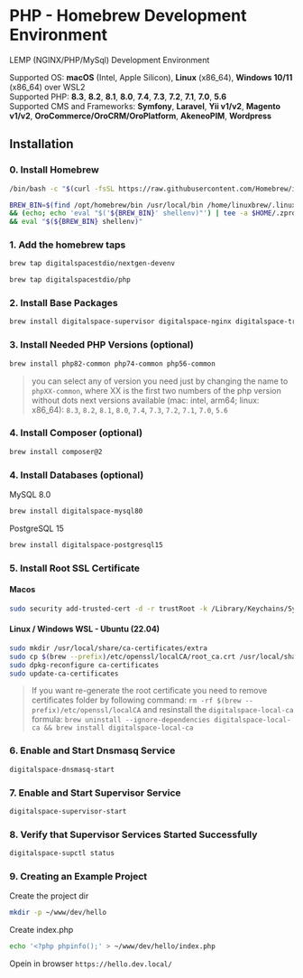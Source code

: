 # PHP - Homebrew Development Environment
LEMP (NGINX/PHP/MySql) Development Environment

Supported OS: **macOS** (Intel, Apple Silicon), **Linux** (x86_64), **Windows 10/11** (x86_64) over WSL2  
Supported PHP: **8.3**, **8.2**, **8.1**, **8.0**, **7.4**, **7.3**, **7.2**, **7.1**, **7.0**, **5.6**  
Supported CMS and Frameworks: **Symfony**, **Laravel**, **Yii v1/v2**, **Magento v1/v2**, **OroCommerce/OroCRM/OroPlatform**, **AkeneoPIM**, **Wordpress**

## Installation
### 0. Install Homebrew
```bash
/bin/bash -c "$(curl -fsSL https://raw.githubusercontent.com/Homebrew/install/HEAD/install.sh)"
```
```bash
BREW_BIN=$(find /opt/homebrew/bin /usr/local/bin /home/linuxbrew/.linuxbrew/bin -name "brew" 2> /dev/null); [ -f "${BREW_BIN}" ] \
&& (echo; echo 'eval "$('${BREW_BIN}' shellenv)"') | tee -a $HOME/.zprofile | tee -a $HOME/.bashrc \
&& eval "$(${BREW_BIN} shellenv)"
```

### 1. Add the homebrew taps
```bash
brew tap digitalspacestdio/nextgen-devenv
```
```bash
brew tap digitalspacestdio/php
```

### 2. Install Base Packages
```bash
brew install digitalspace-supervisor digitalspace-nginx digitalspace-traefik digitalspace-dnsmasq
```

### 3. Install Needed PHP Versions (optional)
```bash
brew install php82-common php74-common php56-common
```
> you can select any of version you need just by changing the name to `phpXX-common`, where XX is the first two numbers of the php version without dots
> next versions available (mac: intel, arm64; linux: x86_64): `8.3`, `8.2`, `8.1`, `8.0`, `7.4`, `7.3`, `7.2`, `7.1`, `7.0`, `5.6`

### 4. Install Composer  (optional)
```bash
brew install composer@2
```
### 4. Install Databases (optional)

MySQL 8.0
```bash
brew install digitalspace-mysql80
```

PostgreSQL 15
```bash
brew install digitalspace-postgresql15
```

### 5. Install Root SSL Certificate
#### Macos
```bash
sudo security add-trusted-cert -d -r trustRoot -k /Library/Keychains/System.keychain $(brew --prefix)/etc/openssl/localCA/root_ca.crt
```

#### Linux / Windows WSL - Ubuntu (22.04)
```bash
sudo mkdir /usr/local/share/ca-certificates/extra
sudo cp $(brew --prefix)/etc/openssl/localCA/root_ca.crt /usr/local/share/ca-certificates/extra/
sudo dpkg-reconfigure ca-certificates
sudo update-ca-certificates
```

> If you want re-generate the root certificate you need to remove certificates folder by following command: `rm -rf $(brew --prefix)/etc/openssl/localCA`
> and resinstall the `digitalspace-local-ca` formula: `brew uninstall --ignore-dependencies digitalspace-local-ca && brew install digitalspace-local-ca`

### 6. Enable and Start Dnsmasq Service
```bash
digitalspace-dnsmasq-start
```

### 7. Enable and Start Supervisor Service
```bash
digitalspace-supervisor-start
```

### 8. Verify that Supervisor Services Started Successfully
```bash
digitalspace-supctl status
```
### 9. Creating an Example Project

Create the project dir
```bash
mkdir -p ~/www/dev/hello
```

Create index.php
```bash
echo '<?php phpinfo();' > ~/www/dev/hello/index.php
```

Opein in browser `https://hello.dev.local/`

